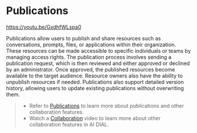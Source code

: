 # Publications

https://youtu.be/GxdhfWLspa0

Publications allow users to publish and share resources such as conversations, prompts, files, or applications within their organization. These resources can be made accessible to specific individuals or teams by managing access rights. The publication process involves sending a publication request, which is then reviewed and either approved or declined by an administrator. Once approved, the published resources become available to the target audience. Resource owners also have the ability to unpublish resources if needed. Publications also support detailed version history, allowing users to update existing publications without overwriting them.

> * Refer to [Publications](docs/tutorials/2.devops/1.configuration/1.enable-publications-chat.md) to learn more about publications and other collaboration features.
> * Watch a [Collaboration](/docs/video%20demos/1.Chat/3.dial-collaboration.md) video to learn more about other collaboration features in AI DIAL.

